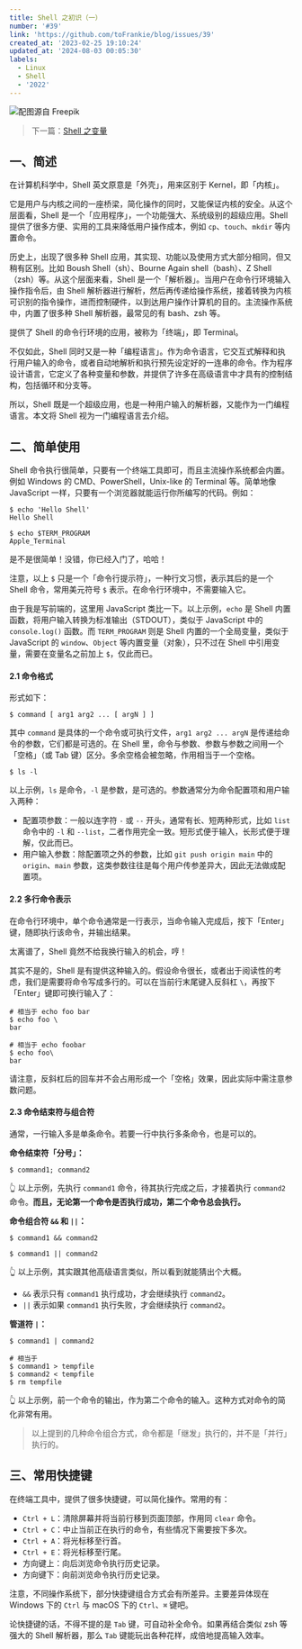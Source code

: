 ```yaml
---
title: Shell 之初识（一）
number: '#39'
link: 'https://github.com/toFrankie/blog/issues/39'
created_at: '2023-02-25 19:10:24'
updated_at: '2024-08-03 00:05:30'
labels:
  - Linux
  - Shell
  - '2022'
---
```

![配图源自 Freepik](https://upload-images.jianshu.io/upload_images/5128488-90f3383bebd0ef04.jpg?imageMogr2/auto-orient/strip%7CimageView2/2/w/1240)

> 下一篇：[Shell 之变量](https://github.com/toFrankie/blog/issues/40)


## 一、简述

在计算机科学中，Shell 英文原意是「外壳」，用来区别于 Kernel，即「内核」。

它是用户与内核之间的一座桥梁，简化操作的同时，又能保证内核的安全。从这个层面看，Shell 是一个「应用程序」，一个功能强大、系统级别的超级应用。Shell 提供了很多方便、实用的工具来降低用户操作成本，例如 `cp`、`touch`、`mkdir` 等内置命令。

历史上，出现了很多种 Shell 应用，其实现、功能以及使用方式大部分相同，但又稍有区别。比如 Boush Shell（sh）、Bourne Again shell（bash）、Z Shell（zsh）等。从这个层面来看，Shell 是一个「解析器」。当用户在命令行环境输入操作指令后，由 Shell 解析器进行解析，然后再传递给操作系统，接着转换为内核可识别的指令操作，进而控制硬件，以到达用户操作计算机的目的。主流操作系统中，内置了很多种 Shell 解析器，最常见的有 bash、zsh 等。

提供了 Shell 的命令行环境的应用，被称为「终端」，即 Terminal。

不仅如此，Shell 同时又是一种「编程语言」。作为命令语言，它交互式解释和执行用户输入的命令，或者自动地解析和执行预先设定好的一连串的命令。作为程序设计语言，它定义了各种变量和参数，并提供了许多在高级语言中才具有的控制结构，包括循环和分支等。

所以，Shell 既是一个超级应用，也是一种用户输入的解析器，又能作为一门编程语言。本文将 Shell 视为一门编程语言去介绍。

## 二、简单使用

Shell 命令执行很简单，只要有一个终端工具即可，而且主流操作系统都会内置。例如 Windows 的 CMD、PowerShell，Unix-like 的 Terminal 等。简单地像 JavaScript 一样，只要有一个浏览器就能运行你所编写的代码。例如：

```shell
$ echo 'Hello Shell'
Hello Shell

$ echo $TERM_PROGRAM
Apple_Terminal
```
是不是很简单！没错，你已经入门了，哈哈！

注意，以上 `$` 只是一个「命令行提示符」，一种行文习惯，表示其后的是一个 Shell 命令，常用美元符号 `$` 表示。在命令行环境中，不需要输入它。

由于我是写前端的，这里用 JavaScript 类比一下。以上示例，`echo` 是 Shell 内置函数，将用户输入转换为标准输出（STDOUT），类似于 JavaScript 中的 `console.log()` 函数。而 `TERM_PROGRAM` 则是 Shell 内置的一个全局变量，类似于 JavaScript 的 `window`、`Object` 等内置变量（对象），只不过在 Shell 中引用变量，需要在变量名之前加上 `$`，仅此而已。

#### 2.1 命令格式

形式如下：

```shell
$ command [ arg1 arg2 ... [ argN ] ]
```

其中 `command` 是具体的一个命令或可执行文件，`arg1 arg2 ... argN` 是传递给命令的参数，它们都是可选的。在 Shell 里，命令与参数、参数与参数之间用一个「空格」（或 Tab 键）区分。多余空格会被忽略，作用相当于一个空格。

```shell
$ ls -l
```
以上示例，`ls` 是命令，`-l` 是参数，是可选的。参数通常分为命令配置项和用户输入两种：

* 配置项参数：一般以连字符 `-` 或 `--` 开头，通常有长、短两种形式，比如 `list` 命令中的 `-l` 和 `--list`，二者作用完全一致。短形式便于输入，长形式便于理解，仅此而已。
* 用户输入参数：除配置项之外的参数，比如 `git push origin main` 中的 `origin`、`main` 参数，这类参数往往是每个用户传参差异大，因此无法做成配置项。

#### 2.2 多行命令表示

在命令行环境中，单个命令通常是一行表示，当命令输入完成后，按下「Enter」键，随即执行该命令，并输出结果。

太离谱了，Shell 竟然不给我换行输入的机会，哼！

其实不是的，Shell 是有提供这种输入的。假设命令很长，或者出于阅读性的考虑，我们是需要将命令写成多行的。可以在当前行末尾键入反斜杠 `\`，再按下「Enter」键即可换行输入了：

```shell
# 相当于 echo foo bar
$ echo foo \
bar

# 相当于 echo foobar
$ echo foo\
bar
```
请注意，反斜杠后的回车并不会占用形成一个「空格」效果，因此实际中需注意参数问题。

#### 2.3 命令结束符与组合符

通常，一行输入多是单条命令。若要一行中执行多条命令，也是可以的。

**命令结束符「分号」：**
```shell
$ command1; command2
```
👆 以上示例，先执行 `command1` 命令，待其执行完成之后，才接着执行 `command2` 命令。**而且，无论第一个命令是否执行成功，第二个命令总会执行。**

**命令组合符 `&&` 和 `||`：**
```shell
$ command1 && command2

$ command1 || command2
```
👆 以上示例，其实跟其他高级语言类似，所以看到就能猜出个大概。
* `&&` 表示只有 `command1` 执行成功，才会继续执行 `command2`。
* `||` 表示如果 `command1` 执行失败，才会继续执行 `command2`。

**管道符 `|`：**
```shell
$ command1 | command2

# 相当于
$ command1 > tempfile
$ command2 < tempfile
$ rm tempfile
```
👆 以上示例，前一个命令的输出，作为第二个命令的输入。这种方式对命令的简化非常有用。

> 以上提到的几种命令组合方式，命令都是「继发」执行的，并不是「并行」执行的。

## 三、常用快捷键

在终端工具中，提供了很多快捷键，可以简化操作。常用的有：

* `Ctrl + L`：清除屏幕并将当前行移到页面顶部，作用同 `clear` 命令。
* `Ctrl + C`：中止当前正在执行的命令，有些情况下需要按下多次。
* `Ctrl + A`：将光标移至行首。
* `Ctrl + E`：将光标移至行尾。
* 方向键上：向后浏览命令执行历史记录。
* 方向键下：向前浏览命令执行历史记录。

注意，不同操作系统下，部分快捷键组合方式会有所差异。主要差异体现在 Windows 下的 `Ctrl` 与 macOS 下的 `Ctrl`、`⌘` 键吧。

论快捷键的话，不得不提的是 `Tab` 键，可自动补全命令。如果再结合类似 zsh 等强大的 Shell 解析器，那么 `Tab` 键能玩出各种花样，成倍地提高输入效率。

